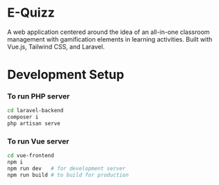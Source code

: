 # E-Quizz
A web application centered around the idea of an all-in-one classroom management with gamification elements in learning activities. Built with Vue.js, Tailwind CSS, and Laravel. 

# Development Setup
### To run PHP server
```bash
cd laravel-backend
composer i
php artisan serve
```

### To run Vue server
```bash
cd vue-frontend
npm i
npm run dev   # for development server
npm run build # to build for production
```

